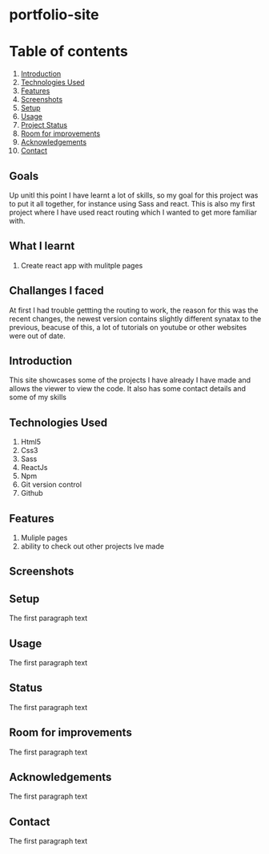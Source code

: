 # portfolio-site



# Table of contents
1. [Introduction](#introduction)
2. [Technologies Used](#paragraph1)
3. [Features](#features-paragraph)
4. [Screenshots](#screenshot)
5. [Setup](#setup-paragraph)
6. [Usage](#usage-paragraph)
7. [Project Status](#status-paragraph)
8. [Room for improvements](#imporvements-paragraph)
9. [Acknowledgements](#Acknowledgements-paragraph)
10. [Contact](#contact-paragraph)



## Goals
Up unitl this point I have learnt a lot of skills, so my goal for this project was to put it all together, for instance using Sass and react. This is also my first project where I have used react routing which I wanted to get more familiar with. 

## What I learnt 
1) Create react app with mulitple pages 


## Challanges I faced 
At first I had trouble gettting the routing to work, the reason for this was the recent changes, the newest version contains slightly different synatax to the previous, beacuse of this, a lot of tutorials on youtube or other websites were out of date. 


## Introduction <a name="introduction"></a>
This site showcases some of the projects I have already I have made and allows the viewer to view the code. It also has some contact details and some of my skills 

## Technologies Used <a name="paragraph1"></a>
1) Html5
2) Css3
3) Sass
4) ReactJs
5) Npm
6) Git version control
7) Github

## Features <a name="features-paragraph"></a>
1) Muliple pages
2) ability to check out other projects Ive made 

## Screenshots <a name="screenshot"></a>

## Setup <a name="setup-paragraph"></a>
The first paragraph text

## Usage <a name="usage-paragraph"></a>
The first paragraph text

## Status <a name="status-paragraph"></a>
The first paragraph text

## Room for improvements <a name="imporvements-paragraph"></a>
The first paragraph text

## Acknowledgements <a name="Acknowledgements-paragraph"></a>
The first paragraph text

## Contact <a name="Contact-paragraph"></a>
The first paragraph text
